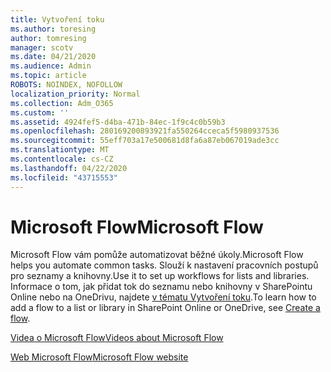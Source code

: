```yaml
---
title: Vytvoření toku
ms.author: toresing
author: tomresing
manager: scotv
ms.date: 04/21/2020
ms.audience: Admin
ms.topic: article
ROBOTS: NOINDEX, NOFOLLOW
localization_priority: Normal
ms.collection: Adm_O365
ms.custom: ''
ms.assetid: 4924fef5-d4ba-471b-84ec-1f9c4c0b59b3
ms.openlocfilehash: 280169200893921fa550264cceca5f5980937536
ms.sourcegitcommit: 55eff703a17e500681d8fa6a87eb067019ade3cc
ms.translationtype: MT
ms.contentlocale: cs-CZ
ms.lasthandoff: 04/22/2020
ms.locfileid: "43715553"
---
```

# <a name="microsoft-flow"></a><span data-ttu-id="6cd61-102">Microsoft Flow</span><span class="sxs-lookup"><span data-stu-id="6cd61-102">Microsoft Flow</span></span>

<span data-ttu-id="6cd61-103">Microsoft Flow vám pomůže automatizovat běžné úkoly.</span><span class="sxs-lookup"><span data-stu-id="6cd61-103">Microsoft Flow helps you automate common tasks.</span></span> <span data-ttu-id="6cd61-104">Slouží k nastavení pracovních postupů pro seznamy a knihovny.</span><span class="sxs-lookup"><span data-stu-id="6cd61-104">Use it to set up workflows for lists and libraries.</span></span> <span data-ttu-id="6cd61-105">Informace o tom, jak přidat tok do seznamu nebo knihovny v SharePointu Online nebo na OneDrivu, najdete [v tématu Vytvoření toku](https://go.microsoft.com/fwlink/?linkid=869408).</span><span class="sxs-lookup"><span data-stu-id="6cd61-105">To learn how to add a flow to a list or library in SharePoint Online or OneDrive, see [Create a flow](https://go.microsoft.com/fwlink/?linkid=869408).</span></span>
  
[<span data-ttu-id="6cd61-106">Videa o Microsoft Flow</span><span class="sxs-lookup"><span data-stu-id="6cd61-106">Videos about Microsoft Flow</span></span>](https://go.microsoft.com/fwlink/?linkid=864641)
  
[<span data-ttu-id="6cd61-107">Web Microsoft Flow</span><span class="sxs-lookup"><span data-stu-id="6cd61-107">Microsoft Flow website</span></span>](https://go.microsoft.com/fwlink/?linkid=864642)
  

